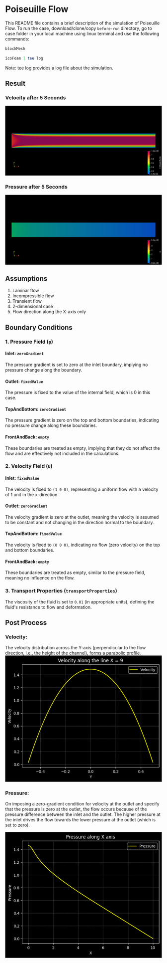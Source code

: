 # Poiseuille Flow

This README file contains a brief description of the simulation of Poiseuille Flow. 
To run the case, download/clone/copy `before-run` directory, go to case folder in your local machine using linux terminal and use the following commands:

```bash
blockMesh
```
```bash
icoFoam | tee log
```
Note: tee log provides a log file about the simulation.



## Result

### Velocity after 5 Seconds
![Velocity](velocity.png)

### Pressure after 5 Seconds
![Pressure](pressure.png)

## Assumptions
1. Laminar flow
2. Incompressible flow
3. Transient flow
4. 2-dimensional case
5. Flow direction along the X-axis only

## Boundary Conditions

### 1. Pressure Field (`p`)

#### Inlet: `zeroGradient`
The pressure gradient is set to zero at the inlet boundary, implying no pressure change along the boundary.

#### Outlet: `fixedValue`
The pressure is fixed to the value of the internal field, which is 0 in this case.

#### TopAndBottom: `zeroGradient`
The pressure gradient is zero on the top and bottom boundaries, indicating no pressure change along these boundaries.

#### FrontAndBack: `empty`
These boundaries are treated as empty, implying that they do not affect the flow and are effectively not included in the calculations.

### 2. Velocity Field (`U`)

#### Inlet: `fixedValue`
The velocity is fixed to `(1 0 0)`, representing a uniform flow with a velocity of 1 unit in the x-direction.

#### Outlet: `zeroGradient`
The velocity gradient is zero at the outlet, meaning the velocity is assumed to be constant and not changing in the direction normal to the boundary.

#### TopAndBottom: `fixedValue`
The velocity is fixed to `(0 0 0)`, indicating no flow (zero velocity) on the top and bottom boundaries.

#### FrontAndBack: `empty`
These boundaries are treated as empty, similar to the pressure field, meaning no influence on the flow.

### 3. Transport Properties (`transportProperties`)

The viscosity of the fluid is set to `0.01` (in appropriate units), defining the fluid's resistance to flow and deformation.

## Post Process

### Velocity:
The velocity distribution across the Y-axis (perpendicular to the flow direction, i.e., the height of the channel), forms a parabolic profile.
![Velocity across Y axis](velocity-profile-parallel-to-y-axis.png)

### Pressure:
 On imposing a zero-gradient condition for velocity at the outlet and specify that the pressure is zero at the outlet, the flow occurs because of the pressure difference between the inlet and the outlet. The higher pressure at the inlet drives the flow towards the lower pressure at the outlet (which is set to zero).
 
 ![Pressure](pressure-along-x-axis.png)
